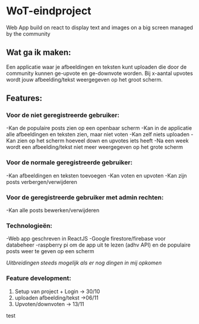 # WoT-eindproject
Web App build on react to display text and images on a big screen managed by the community

## Wat ga ik maken:
Een applicatie waar je afbeeldingen en teksten kunt uploaden die door de community kunnen ge-upvote en ge-downvote worden. Bij x-aantal upvotes wordt jouw afbeelding/tekst weergegeven op het groot scherm.

## Features:
 
### Voor de niet geregistreerde gebruiker:
-Kan de populaire posts zien op een openbaar scherm
-Kan in de applicatie alle afbeeldingen en teksten zien, maar niet voten
-Kan zelf niets uploaden
-Kan zien op het scherm hoeveel down en upvotes iets heeft
-Na een week wordt een afbeelding/tekst niet meer weergegeven op het grote scherm
 
### Voor de normale geregistreerde gebruiker:
-Kan afbeeldingen en teksten toevoegen
-Kan voten en upvoten
-Kan zijn posts verbergen/verwijderen
 
### Voor de geregistreerde gebruiker met admin rechten:
-Kan alle posts bewerken/verwijderen
 
### Technologieën:
-Web app geschreven in ReactJS
-Google firestore/firebase voor databeheer
-raspberry pi om de app uit te lezen (adhv API) en de populaire posts weer te geven op een scherm
 
*Uitbreidingen steeds mogelijk als er nog dingen in mij opkomen*
 
### Feature development:
1) Setup van project + Login -> 30/10
2) uploaden afbeelding/tekst ->06/11
3) Upvoten/downvoten -> 13/11

test
